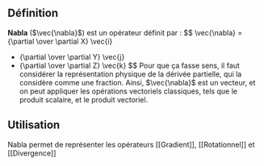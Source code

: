 ## Définition
**Nabla** ($\vec{\nabla}$) est un opérateur définit par :
$$
\vec{\nabla} 
= {\partial \over \partial X} \vec{i} 
+ {\partial \over \partial Y} \vec{j}
+ {\partial \over \partial Z} \vec{k}
$$
Pour que ça fasse sens, il faut considérer la représentation physique de la dérivée partielle, qui la considère comme une fraction. 
Ainsi, $\vec{\nabla}$ est un vecteur, et on peut appliquer les opérations vectoriels classiques, tels que le produit scalaire, et le produit vectoriel.

## Utilisation
Nabla permet de représenter les opérateurs [[Gradient]], [[Rotationnel]] et [[Divergence]] 